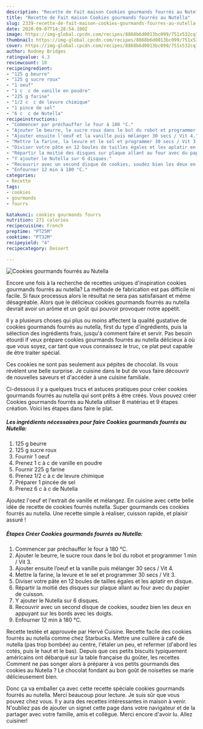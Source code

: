 ```yaml
---
description: "Recette de Fait maison Cookies gourmands fourrés au Nutella"
title: "Recette de Fait maison Cookies gourmands fourrés au Nutella"
slug: 2339-recette-de-fait-maison-cookies-gourmands-fourres-au-nutella
date: 2020-09-07T14:28:54.100Z
image: https://img-global.cpcdn.com/recipes/8868b6d0013bc099/751x532cq70/cookies-gourmands-fourres-au-nutella-photo-principale-de-la-recette.jpg
thumbnail: https://img-global.cpcdn.com/recipes/8868b6d0013bc099/751x532cq70/cookies-gourmands-fourres-au-nutella-photo-principale-de-la-recette.jpg
cover: https://img-global.cpcdn.com/recipes/8868b6d0013bc099/751x532cq70/cookies-gourmands-fourres-au-nutella-photo-principale-de-la-recette.jpg
author: Rodney Bridges
ratingvalue: 4.3
reviewcount: 10
recipeingredient:
- "125 g beurre"
- "125 g sucre roux"
- "1 oeuf"
- "1 c  c de vanille en poudre"
- "225 g farine"
- "1/2 c  c de levure chimique"
- "1 pince de sel"
- "6 c  c de Nutella"
recipeinstructions:
- "Commencer par préchauffer le four à 180 °C."
- "Ajouter le beurre, le sucre roux dans le bol du robot et programmer 1 min / Vit 3."
- "Ajouter ensuite l’oeuf et la vanille puis mélanger 30 secs / Vit 4."
- "Mettre la farine, la levure et le sel et programmer 30 secs / Vit 3."
- "Diviser votre pâte en 12 boules de tailles égales et les aplatir en disque."
- "Répartir la moitié des disques sur plaque allant au four avec du papier de cuisson."
- "Y ajouter le Nutella sur 6 disques."
- "Recouvrir avec un second disque de cookies, soudez bien les deux en appuyant sur les bords avec les doigts."
- "Enfourner 12 min à 180 °C."
categories:
- Recette
tags:
- cookies
- gourmands
- fourrs

katakunci: cookies gourmands fourrs 
nutrition: 271 calories
recipecuisine: French
preptime: "PT25M"
cooktime: "PT32M"
recipeyield: "4"
recipecategory: Dessert

---
```



![Cookies gourmands fourrés au Nutella](https://img-global.cpcdn.com/recipes/8868b6d0013bc099/751x532cq70/cookies-gourmands-fourres-au-nutella-photo-principale-de-la-recette.jpg)

Encore une fois à la recherche de recettes uniques d'inspiration cookies gourmands fourrés au nutella? La méthode de fabrication est pas difficile ni facile. Si faux processus alors le résultat ne sera pas satisfaisant et même désagréable. Alors que le délicieux cookies gourmands fourrés au nutella devrait avoir un arôme et un goût qui pouvoir provoquer notre appétit.

Il y a plusieurs choses qui plus ou moins affectent la qualité gustative de cookies gourmands fourrés au nutella, first du type d'ingrédients, puis la sélection des ingrédients frais, jusqu'à comment faire et servir. Pas besoin étourdi if veux prépare cookies gourmands fourrés au nutella délicieux à où que vous soyez, car tant que vous connaissez le truc, ce plat peut capable de être traiter spécial.

Ces cookies ne sont pas seulement aux pépites de chocolat. Ils vous révèlent une belle surprise. Je cuisine dans le but de vous faire découvrir de nouvelles saveurs et d&#39;accéder à une cuisine familiale.


Ci-dessous il y a quelques trucs et astuces pratiques pour créer cookies gourmands fourrés au nutella qui sont prêts à être créés. Vous pouvez créer Cookies gourmands fourrés au Nutella utiliser 8 matériau et 9 étapes création. Voici les étapes dans faire le plat.

<!--inarticleads1-->

##### Les ingrédients nécessaires pour faire Cookies gourmands fourrés au Nutella:

1.  125 g beurre
1.  125 g sucre roux
1. Fournir 1 oeuf
1. Prenez 1 c à c de vanille en poudre
1. Fournir 225 g farine
1. Prenez 1/2 c à c de levure chimique
1. Préparer 1 pincée de sel
1. Prenez 6 c à c de Nutella


Ajoutez l&#39;oeuf et l&#39;extrait de vanille et mélangez. En cuisine avec cette belle idée de recette de cookies fourrés nutella. Super gourmands ces cookies fourrés au nutella. Une recette simple à réaliser, cuisson rapide, et plaisir assuré ! 

<!--inarticleads2-->

##### Étapes Créer Cookies gourmands fourrés au Nutella:

1. Commencer par préchauffer le four à 180 °C.
1. Ajouter le beurre, le sucre roux dans le bol du robot et programmer 1 min / Vit 3.
1. Ajouter ensuite l’oeuf et la vanille puis mélanger 30 secs / Vit 4.
1. Mettre la farine, la levure et le sel et programmer 30 secs / Vit 3.
1. Diviser votre pâte en 12 boules de tailles égales et les aplatir en disque.
1. Répartir la moitié des disques sur plaque allant au four avec du papier de cuisson.
1. Y ajouter le Nutella sur 6 disques.
1. Recouvrir avec un second disque de cookies, soudez bien les deux en appuyant sur les bords avec les doigts.
1. Enfourner 12 min à 180 °C.


Recette testée et approuvée par Hervé Cuisine. Recette facile des cookies fourrés au nutella comme chez Starbucks. Mettre une cuillère à café de nutella (pas trop bombée) au centre, l&#39;étaler un peu, et refermer (d&#39;abord les cotés, puis le haut et le bas). Depuis que ces petits biscuits typiquement américains ont débarqué sur la table française du goûter, les recettes Comment ne pas songer alors à préparer à vos petits gourmands des cookies au Nutella ? Le chocolat fondant au bon goût de noisettes se marie délicieusement bien. 


Donc ça va emballer ça avec cette recette spéciale cookies gourmands fourrés au nutella. Merci beaucoup pour lecture. Je suis sûr que vous pouvez chez vous. Il y aura des recettes  intéressantes in maison à venir. N'oubliez pas de ajouter un signet cette page dans votre navigateur et de la partager avec votre famille, amis et collègue. Merci encore d'avoir lu. Allez cuisiner!
